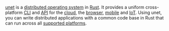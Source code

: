 [unet](src/introduction.md) is a [distributed operating system](src/distributed-operating-system.md) in [Rust](https://www.rust-lang.org/). It provides a uniform cross-platform [CLI](src/cli.md) and [API](src/api.md) for the [cloud](src/platforms/cloud), the [browser](src/platforms/browser), [mobile](src/platforms/mobile) and [IoT](src/platforms/iot). Using unet, you can write distributed applications with a common code base in Rust that can run across all [supported platforms](src/platforms).
